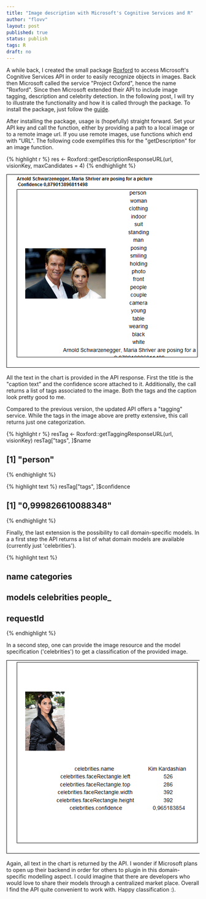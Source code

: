 ```yaml
---
title: "Image description with Microsoft's Cognitive Services and R"
author: "flovv"
layout: post
published: true
status: publish
tags: R
draft: no
---
```

 

 
 
A while back, I created the small package [Roxford](http://flovv.github.io/Image-Recognition/) to access Microsoft's Cognitive Services API in order to easily recognize objects in images.
Back then Microsoft called the service "Project Oxford", hence the name "Roxford". Since then Microsoft extended their API to include image tagging, description and celebrity detection. 
In the following post, I will try to illustrate the functionality and how it is called through the package. To install the package, just follow the [guide](https://github.com/flovv/Roxford).


After installing the package, usage is (hopefully) straight forward. Set your API key and call the function, either by providing a path to a local image or to a remote image url. If you use remote images, use functions which end with "URL".
The following code exemplifies this for the "getDescription" for an image function.
 

{% highlight r %}
res <- Roxford::getDescriptionResponseURL(url, visionKey, maxCandidates = 4)
{% endhighlight %}
 
![plot of chunk unnamed-chunk-3](/figures/post16/unnamed-chunk-3-1.png)
 
All the text in the chart is provided in the API response. First the title is the "caption text" and the confidence score attached to it. Additionally, the call returns a list of tags associated to the image. Both the tags and the caption look pretty good to me.
 
Compared to the previous version, the updated API offers a "tagging" service.
While the tags in the image above are pretty extensive, this call returns just one categorization.
 

{% highlight r %}
resTag <- Roxford::getTaggingResponseURL(url, visionKey)
resTag["tags", ]$name
## [1] "person"
{% endhighlight %}


{% highlight text %}
resTag["tags", ]$confidence
## [1] "0,999826610088348"
{% endhighlight %}
 
Finally, the last extension is the possibility to call domain-specific models.
In a a first step the API returns a list of what domain models are available (currently just 'celebrities').  
 

{% highlight text %}
##                  name categories
## models    celebrities    people_
## requestId        <NA>       <NA>
{% endhighlight %}
 
In a second step, one can provide the image resource and the model specification ('celebrities') to get a classification of the provided image.
 
![plot of chunk unnamed-chunk-6](/figures/post16/unnamed-chunk-6-1.png)
 
Again, all text in the chart is returned by the API. I wonder if Microsoft plans to open up their backend in order for others to plugin in this domain-specific modelling aspect. I could imagine that there are developers who would love to share their models through a centralized market place.
Overall I find the API quite convenient to work with.
Happy classification :).
 
